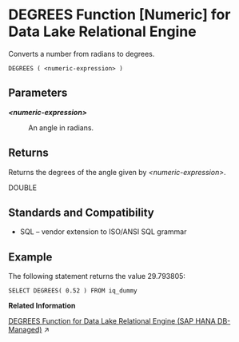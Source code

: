 <!-- loioa54c87d684f21015a9b9f518179a73ff -->

# DEGREES Function \[Numeric\] for Data Lake Relational Engine

Converts a number from radians to degrees.



```
DEGREES ( <numeric-expression> )
```



<a name="loioa54c87d684f21015a9b9f518179a73ff__DEGREES_parm1"/>

## Parameters


<dl>
<dt><b>

*<numeric-expression\>*

</b></dt>
<dd>

An angle in radians.



</dd>
</dl>



<a name="loioa54c87d684f21015a9b9f518179a73ff__DEGREES_resturns1"/>

## Returns

Returns the degrees of the angle given by *<numeric-expression\>*.

DOUBLE



<a name="loioa54c87d684f21015a9b9f518179a73ff__DEGREES_standards1"/>

## Standards and Compatibility

-   SQL – vendor extension to ISO/ANSI SQL grammar



<a name="loioa54c87d684f21015a9b9f518179a73ff__DEGREES_examples1"/>

## Example

The following statement returns the value 29.793805:

```
SELECT DEGREES( 0.52 ) FROM iq_dummy
```

**Related Information**  


[DEGREES Function for Data Lake Relational Engine (SAP HANA DB-Managed)](https://help.sap.com/viewer/a898e08b84f21015969fa437e89860c8/2023_2_QRC/en-US/0e25a5ef993c45a582df334ea2178db7.html "Converts a number from radians to degrees.") :arrow_upper_right:

